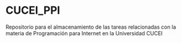 # CUCEI_PPI
Repositorio para el almacenamiento de las tareas relacionadas con la materia de Programación para Internet en la Universidad CUCEI
